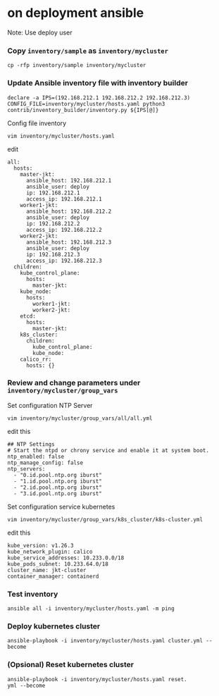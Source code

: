 # on deployment ansible

Note: Use deploy user

### Copy ``inventory/sample`` as ``inventory/mycluster``
```
cp -rfp inventory/sample inventory/mycluster
```

### Update Ansible inventory file with inventory builder
```
declare -a IPS=(192.168.212.1 192.168.212.2 192.168.212.3)
CONFIG_FILE=inventory/mycluster/hosts.yaml python3 contrib/inventory_builder/inventory.py ${IPS[@]}
```

Config file inventory
```
vim inventory/mycluster/hosts.yaml
```

edit
```
all:
  hosts:
    master-jkt:
      ansible_host: 192.168.212.1
      ansible_user: deploy
      ip: 192.168.212.1
      access_ip: 192.168.212.1
    worker1-jkt:
      ansible_host: 192.168.212.2
      ansible_user: deploy
      ip: 192.168.212.2
      access_ip: 192.168.212.2
    worker2-jkt:
      ansible_host: 192.168.212.3
      ansible_user: deploy
      ip: 192.168.212.3
      access_ip: 192.168.212.3
  children:
    kube_control_plane:
      hosts:
        master-jkt:
    kube_node:
      hosts:
        worker1-jkt:
        worker2-jkt:
    etcd:
      hosts:
        master-jkt:
    k8s_cluster:
      children:
        kube_control_plane:
        kube_node:
    calico_rr:
      hosts: {}
```

### Review and change parameters under ``inventory/mycluster/group_vars``
Set configuration NTP Server
```
vim inventory/mycluster/group_vars/all/all.yml
```

edit this
```
## NTP Settings
# Start the ntpd or chrony service and enable it at system boot.
ntp_enabled: false
ntp_manage_config: false
ntp_servers:
  - "0.id.pool.ntp.org iburst"
  - "1.id.pool.ntp.org iburst"
  - "2.id.pool.ntp.org iburst"
  - "3.id.pool.ntp.org iburst"
```

Set configuration service kubernetes
```
vim inventory/mycluster/group_vars/k8s_cluster/k8s-cluster.yml
```

edit this
```
kube_version: v1.26.3
kube_network_plugin: calico
kube_service_addresses: 10.233.0.0/18
kube_pods_subnet: 10.233.64.0/18
cluster_name: jkt-cluster
container_manager: containerd
```

### Test inventory
```
ansible all -i inventory/mycluster/hosts.yaml -m ping
```

### Deploy kubernetes cluster
```
ansible-playbook -i inventory/mycluster/hosts.yaml cluster.yml --become
```

### (Opsional) Reset kubernetes cluster
```
ansible-playbook -i inventory/mycluster/hosts.yaml reset.
yml --become
```